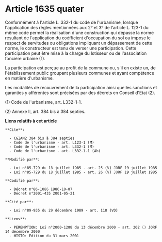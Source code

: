 # Article 1635 quater

Conformément à l'article L. 332-1 du code de l'urbanisme, lorsque l'application des règles mentionnées aux 2° et 3° de
l'article L. 123-1 du même code permet la réalisation d'une construction qui dépasse la norme résultant de l'application du
coéfficient d'occupation du sol ou impose le respect de servitudes ou obligations impliquant un dépassement de cette norme,
le constructeur est tenu de verser une participation. Cette participation peut être mise à la charge du lotisseur ou de
l'association foncière urbaine (1).

La participation est perçue au profit de la commune ou, s'il en existe un, de l'établissement public groupant plusieurs
communes et ayant compétence en matière d'urbanisme.

Les modalités de recouvrement de la participation ainsi que les sanctions et garanties y afférentes sont précisées par des
décrets en Conseil d'Etat (2).

(1) Code de l'urbanisme, art. L332-1-1.

(2) Annexe II, art. 384 bis à 384 septies.

**Liens relatifs à cet article**

	**Cite**:

	  - CGIAN2 384 bis à 384 septies
	  - Code de l'urbanisme - art. L123-1 (M)
	  - Code de l'urbanisme - art. L332-1 (M)
	  - Code de l'urbanisme - art. L332-1-1 (Ab)

	**Modifié par**:

	  - Loi n°85-729 du 18 juillet 1985 - art. 25 (V) JORF 19 juillet 1985
	  - Loi n°85-729 du 18 juillet 1985 - art. 26 (V) JORF 19 juillet 1985

	**Codifié par**:

	  - Décret n°86-1086 1986-10-07
	  - Décret n°2001-435 2001-05-21

	**Cité par**:

	  - Loi n°89-935 du 29 décembre 1989 - art. 118 (VD)

	**Liens**:

	  - PEREMPTION: Loi n°2000-1208 du 13 décembre 2000 - art. 202 () JORF 14 décembre 2000
	  - HISTO: Edition du 31 mars 2001
